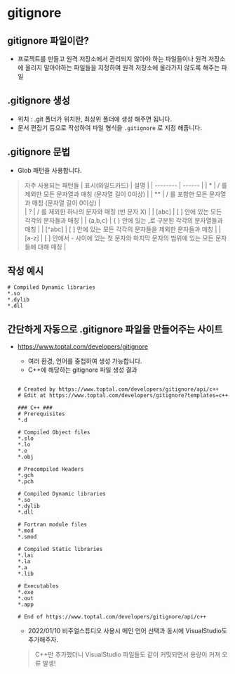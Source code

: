 # gitignore

## gitignore 파일이란?
- 프로젝트를 만들고 원격 저장소에서 관리되지 않아야 하는 파일들이나 원격 저장소에 올리지 말아야하는 파일들을 지정하여 원격 저장소에 올라가지 않도록 해주는 파일

## .gitignore 생성
- 위치 : .git 폴더가 위치한, 최상위 폴더에 생성 해주면 됩니다.
- 문서 편집기 등으로 작성하여 파일 형식을 `.gitignore` 로 지정 해줍니다.

## .gitignore 문법
- Glob 패턴을 사용합니다.
> 자주 사용되는 패턴들
>| 표시(와일드카드) | 설명      |
>| -------- | ------ | 
>| * | / 를 제외한 모든 문자열과 매칭 (문자열 길이 0이상)  |
>| ** | / 를 포함한 모든 문자열과 매칭 (문자열 길이 0이상) |    
>| ? | / 를 제외한 하나의 문자와 매칭 (빈 문자 X) |
>| [abc] | [ ] 안에 있는 모든 각각의 문자들과 매칭 |
>| {a,b,c} | { } 안에 있는 ,로 구분된 각각의 문자열들과 매칭 |
>| [^abc] | [ ] 안에 있는 모든 각각의 문자들을 제외한 문자들과 매칭 |
>| [a-z] | [ ] 안에서 - 사이에 있는 첫 문자와 마지막 문자의 범위에 있는 모든 문자들에 대해 매칭 |

## 작성 예시
```
# Compiled Dynamic libraries
*.so
*.dylib
*.dll
```

## 간단하게 자동으로 .gitignore 파일을 만들어주는 사이트
- https://www.toptal.com/developers/gitignore 
    - 여러 환경, 언어를 중첩하여 생성 가능합니다. 
    - C++에 해당하는 gitignore 파일 생성 결과
    ```
    
    # Created by https://www.toptal.com/developers/gitignore/api/c++
    # Edit at https://www.toptal.com/developers/gitignore?templates=c++

    ### C++ ###
    # Prerequisites
    *.d

    # Compiled Object files
    *.slo
    *.lo
    *.o
    *.obj

    # Precompiled Headers
    *.gch
    *.pch

    # Compiled Dynamic libraries
    *.so
    *.dylib
    *.dll

    # Fortran module files
    *.mod
    *.smod

    # Compiled Static libraries
    *.lai
    *.la
    *.a
    *.lib

    # Executables
    *.exe
    *.out
    *.app

    # End of https://www.toptal.com/developers/gitignore/api/c++
    ```
    
    + 2022/01/10 비주얼스튜디오 사용시 메인 언어 선택과 동시에 VisualStudio도 추가해주자.
    > C++만 추가했더니 VisualStudio 파일들도 같이 커밋되면서 용량이 커져 오류 발생!
